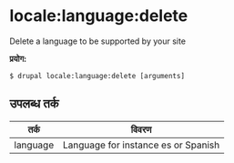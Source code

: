 # locale:language:delete
Delete a language to be supported by your site

**प्रयोग:**
```
$ drupal locale:language:delete [arguments]
```

## उपलब्ध तर्क
तर्क | विवरण
---------|-------------
language | Language for instance es or Spanish
